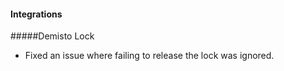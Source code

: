 
#### Integrations
#####Demisto Lock
- Fixed an issue where failing to release the lock was ignored.
